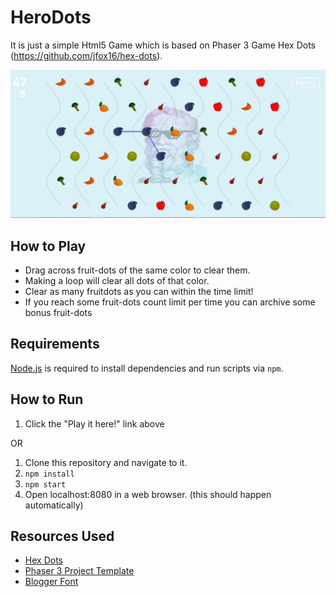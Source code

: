 # HeroDots
 It is just a simple Html5 Game which is based on Phaser 3 Game Hex Dots (https://github.com/jfox16/hex-dots).
 <p><img src="https://github.com/trimblen/TrimblenImgs/blob/master/screen.png?raw=true"></img></p>
 
## How to Play

* Drag across fruit-dots of the same color to clear them.
* Making a loop will clear all dots of that color.
* Clear as many fruitdots as you can within the time limit!
* If you reach some fruit-dots count limit per time you can archive some bonus fruit-dots

## Requirements

[Node.js](https://nodejs.org) is required to install dependencies and run scripts via `npm`.

## How to Run

1. Click the "Play it here!" link above

OR

1. Clone this repository and navigate to it.
2. `npm install`
3. `npm start`
4. Open localhost:8080 in a web browser. (this should happen automatically)

## Resources Used
* [Hex Dots](https://github.com/jfox16/hex-dots)
* [Phaser 3 Project Template](https://github.com/photonstorm/phaser3-project-template)
* [Blogger Font](https://www.fontfabric.com/fonts/blogger/)

